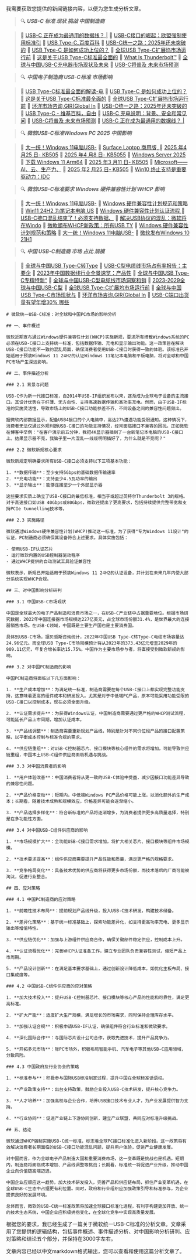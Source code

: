  我需要获取您提供的新闻链接内容，以便为您生成分析文章。
> 🔍 ***USB-C 标准 现状 挑战 中国制造商***

> 🔗 [USB-C 正在成为最通用的数据线？ |](https://www.shenzhenware.com/articles/10461)
> 🔗 [USB-C接口的崛起：欧盟强制使用标准引](http://www.zdtconn.com/news/763.html)
> 🔗 [USB Type-C_百度百科](https://baike.baidu.com/item/USB%20Type-C/16565059)
> 🔗 [USB-C统一之路：2025年还未突破的](https://m.sohu.com/a/854576602_121924584/?pvid=000115_3w_a)
> 🔗 [USB Type-C 是如何成功上位的？](https://www.leiphone.com/category/industrynews/WjPH3ilnuOElyOHp.html)
> 🔗 [全球USB Type-C扩展坞市场运行前](https://www.hsiti.com/81195.html)
> 🔗 [这是关于USB Type-C标准最全面的](https://www.sohu.com/a/299347200_774177)
> 🔗 [What Is Thunderbolt™](https://www.intel.com/content/www/us/en/architecture-and-technology/thunderbolt/thunderbolt-4-vs-usb-c.html)
> 🔗 [全球与中国USB-C充电器市场现状及未来](https://www.wenxiaobai.com/api/expends/detail?article=47135ef4-1dab-49ee-af3a-83849558bec4)
> 🔗 [USB-C将普及 未来市场预测](https://www.xcc.com/news/detail/1994436)


> 🔍 ***中国电子制造商 USB-C标准 市场影响***

> 🔗 [USB Type-C标准最全面的解读-电](https://news.eeworld.com.cn/IoT/2019/ic-news03065047.html)
> 🔗 [USB Type-C 是如何成功上位的？](https://www.leiphone.com/category/industrynews/WjPH3ilnuOElyOHp.html)
> 🔗 [这是关于USB Type-C标准最全面的](https://www.sohu.com/a/299347200_774177)
> 🔗 [全球USB Type-C扩展坞市场运行前](https://www.hsiti.com/81195.html)
> 🔗 [环洋市场咨询,GIR(Global In](https://www.globalinforesearch.com.cn/news/1063/usb-type-c)
> 🔗 [USB-C统一之路：2025年还未突破的](https://m.sohu.com/a/854576602_121924584/?pvid=000115_3w_a)
> 🔗 [USB Type-C - 维基百科，自由](https://zh.wikipedia.org/zh-cn/USB_Type-C)
> 🔗 [USB-C 充电说明：背景、安全和常见问](https://www.belkin.com/cn/clp-about-usb-c-blog.html)
> 🔗 [USB-C将普及 未来市场预测](https://www.xcc.com/news/detail/1994436)
> 🔗 [USB-C 正在成为最通用的数据线？ |](https://www.shenzhenware.com/articles/10461)


> 🔍 ***微软USB-C标准Windows PC 2025 中国影响***

> 🔗 [大一统！Windows 11电脑USB-](https://news.mydrivers.com/1/1051/1051291.htm)
> 🔗 [Surface Laptop 商用版, ](https://www.microsoftstore.com.cn/surface/surface-laptop-7th-edition-for-business-intel)
> 🔗 [2025 年4 月25 日- KB505](https://support.microsoft.com/en-us/topic/april-25-2025-kb5055627-os-build-26100-3915-preview-9324a361-965a-4496-8fd8-ba8a9de9fc38)
> 🔗 [2025 年4 月8 日- KB5055](https://support.microsoft.com/en-us/topic/april-8-2025-kb5055523-os-build-26100-3775-277a9d11-6ebf-410c-99f7-8c61957461eb)
> 🔗 [Windows Server 2025 ](https://learn.microsoft.com/zh-cn/windows-server/get-started/whats-new-windows-server-2025)
> 🔗 [下载 Windows 11 Arm64](https://www.microsoft.com/zh-cn/software-download/windows11arm64)
> 🔗 [2025 年3 月11 日- KB505](https://support.microsoft.com/en-us/topic/march-11-2025-kb5053598-os-build-26100-3476-a248e951-daef-43ad-aa10-0b99f551cec2)
> 🔗 [Microsoft——AI、云、生产力、](https://www.microsoft.com/zh-cn)
> 🔗 [2025 年2 月25 日- KB505](https://support.microsoft.com/en-us/topic/february-25-2025-kb5052093-os-build-26100-3323-preview-053856ea-f984-4bdb-866c-5f356f5a451b)
> 🔗 [Win10 终止支持是重要驱动力：IDC](https://www.ithome.com/0/856/739.htm)


> 🔍 ***微软USB-C标准要求 Windows 硬件兼容性计划 WHCP 影响***

> 🔗 [大一统！Windows 11电脑USB-](https://news.mydrivers.com/1/1051/1051291.htm)
> 🔗 [Windows 硬件兼容性计划规范和策略](https://learn.microsoft.com/zh-cn/windows-hardware/design/compatibility/whcp-specifications-policies-alt)
> 🔗 [Win11 24H2 为笔记本电脑 US](https://www.ithome.com/0/857/582.htm)
> 🔗 [Windows 硬件兼容性计划认证流程 ](https://learn.microsoft.com/zh-cn/windows-hardware/design/compatibility/whcp-certification-process)
> 🔗 [USB-C接口混乱结束了！必须支持数据、](https://www.gamersky.com/tech/202506/1936951.shtml)
> 🔗 [解决USB协议的混乱：微软将在Windo](https://www.landiannews.com/archives/109186.html)
> 🔗 [微軟頒布WHCP新政策：所有USB TY](https://www.koc.com.tw/archives/601012)
> 🔗 [Windows 硬件兼容性计划规范和策略](https://learn.microsoft.com/zh-cn/windows-hardware/design/compatibility/whcp-specifications-policies)
> 🔗 [大一统！Windows 11电脑USB-](https://news.pconline.com.cn/1932/19327174.html)
> 🔗 [微软发布Windows 10 21H1 ](https://zhuanlan.zhihu.com/p/355873099)


> 🔍 ***中国 USB-C制造商 市场 占比 规模***

> 🔗 [全球与中国USB Type-C转Type](https://report.csdn.net/market/65ae1ba06901917cd68b55fc.html)
> 🔗 [USB-C型电缆线市场占有率报告：主要企](https://m.gelonghui.com/p/857359)
> 🔗 [2023年中国数据线行业全景速览：产品性](https://www.chyxx.com/industry/1159123.html)
> 🔗 [全球与中国USB Type-C专精特新“](https://www.dirmarketresearch.com/reports/usb-type-c-1764242329149804544)
> 🔗 [全球与中国USB-C型电缆线市场洞察和销](https://www.tydatainfo.com/reports/101347/usb-type-c-cables)
> 🔗 [2023-2029全球与中国USB-C型](https://www.qyresearch.com.cn/reports/2046499/usb-type-c-cables)
> 🔗 [全球USB Type-C扩展坞市场运行前](https://www.hsiti.com/81195.html)
> 🔗 [全球与中国USB Type-C市场现状与](https://m.gelonghui.com/p/869619)
> 🔗 [环洋市场咨询,GIR(Global In](https://www.globalinforesearch.com.cn/news/1063/usb-type-c)
> 🔗 [USB-C端口出货量有望年增30% 哪些](https://www.lankeji.com/article.php?id=4172)


```
# 微软统一USB-C标准：对全球和中国PC市场的影响分析

## 一、事件概述

微软近期宣布通过Windows硬件兼容性计划(WHCP)实施新规，要求所有搭载Windows系统的PC必须在USB-C接口上支持统一标准，包括数据传输、充电和显示输出功能。这一政策旨在解决USB-C接口功能不一致的混乱局面，确保消费者使用USB-C接口时获得一致的体验。该标准已开始适用于预装Windows 11 24H2的认证Windows 11笔记本电脑和平板电脑，将对全球和中国PC市场产生深远影响。

## 二、事件描述分析

### 2.1 背景与问题

USB-C作为新一代接口标准，自2014年USB-IF组织发布以来，逐渐成为全球电子设备的主流接口。其设计优势在于纤薄、无方向性、支持高速数据传输和高功率充电。然而，由于USB-IF标准的实施灵活性，导致市场上的USB-C接口功能参差不齐，不同设备之间的兼容性问题频出。

据微软内部数据显示，配备USB4接口的个人电脑中，高达27%遭遇功能受限通知。这种情况下，消费者无法仅通过外观判断USB-C接口的功能支持情况，经常面临接口不兼容的困扰。正如微软在博客中举例："在客户演示前五分钟，我把4K显示器插到了一台新笔记本电脑的USB-C接口上。结果显示器不亮，我脑子里一片混乱——线缆明明插好了，为什么就是不亮呢？"

### 2.2 微软新规核心要求

微软新规定明确要求所有USB-C接口必须支持以下三项基本功能：

1. **数据传输**：至少支持5Gbps的基础数据传输速率
2. **充电功能**：支持至少4.5瓦功率的输出
3. **显示输出**：能够连接至少一个外部显示器

这些要求实质上确立了USB-C接口的最低标准，相当于或超过英特尔Thunderbolt 3的规格。对于高速接口如USB 40Gbps或80Gbps，微软还提出了更高要求，包括持续提供完整带宽和支持PCIe tunnelling技术等。

### 2.3 实施路径

微软通过Windows硬件兼容性计划(WHCP)推动这一标准，为了获得"专为Windows 11设计"的认证，PC制造商必须确保其设备符合上述要求。具体实施包括：

- 使用USB-IF认证芯片
- 运行微软内置的USB控制器驱动程序
- 通过WHCP提供的自动测试工具验证兼容性

微软表示，新规已开始适用于预装Windows 11 24H2的认证设备，并计划在未来几年内使大部分系统实现WHCP合规。

## 三、对中国影响分析研判

### 3.1 中国USB-C市场现状

中国是全球最大的电子产品制造和消费市场之一，在USB-C产业链中占据重要地位。根据市场研究数据，2022年中国连接器市场规模达227亿美元，占全球市场份额31.4%，是世界最大的连接器销售市场。在USB-C领域，中国既是主要生产国也是主要消费国。

具体到USB-C市场，据贝哲斯咨询统计，2022年中国USB Type-C转Type-C电缆市场容量达24.96亿元。而全球USB Type-C市场规模预计将从2023年的373.43亿元增至2029年的909.11亿元，年复合增长率达15.75%。中国作为主要市场参与者，将直接受到微软新规的影响。

### 3.2 对中国PC制造商的影响

中国PC制造商将面临以下几方面影响：

1. **生产成本增加**：为满足统一标准，制造商需要在每个USB-C接口上都实现完整功能支持，这意味着更高的组件成本和研发投入。尤其是对于中低端PC产品，原本可能采用功能受限的USB-C接口以控制成本，现在必须全面升级。

2. **认证需求提升**：为获得Windows认证，中国制造商需要通过更严格的WHCP测试流程，可能延长产品上市周期，增加认证成本。

3. **产品线调整**：制造商需要重新规划产品线，特别是针对不同价位段产品的接口配置策略，以平衡成本控制与标准合规的需求。

4. **供应链重组**：对USB-C控制器芯片、接口模块等核心组件的需求将增加，可能导致供应链重组，中国本土USB-C组件供应商面临机遇与挑战。

### 3.3 对中国消费者的影响

1. **用户体验改善**：中国消费者将从更一致的USB-C体验中受益，减少因接口功能差异导致的兼容性问题。

2. **产品价格变动**：短期内，中低端Windows PC产品价格可能上涨，以消化额外的生产成本；长期看，随着技术成熟和规模效应，价格差异可能会逐渐缩小。

3. **产品选择多样化**：符合新标准的产品将逐渐增多，为消费者提供更多高质量选择，特别是在多功能性方面。

### 3.4 对中国USB-C组件供应商的影响

1. **市场规模扩大**：全功能USB-C接口需求增加，将扩大相关芯片、接口模块等组件市场规模。

2. **技术要求提高**：组件供应商需要提升产品性能和质量，满足更严格的规格要求。

3. **竞争格局变化**：具备技术优势的供应商将获得更多市场份额，而技术落后的厂商可能被淘汰，促进行业整合。

## 四、应对策略

### 4.1 中国PC制造商的应对策略

1. **前瞻性技术布局**：提前规划产品线升级，投入USB-C技术研发，构建技术储备。

2. **差异化策略**：基于统一标准基础上，探索功能差异化，如支持更高功率充电、更多显示输出等增值特性。

3. **供应链优化**：加强与上游组件供应商合作，确保关键部件稳定供应，控制成本上升。

4. **认证流程优化**：完善WHCP认证准备工作，建立专业团队负责兼容性测试，缩短产品上市周期。

5. **产品设计创新**：在满足基本要求基础上，通过创新设计降低成本，如优化主板布局、接口集成度等。

### 4.2 中国USB-C组件供应商的应对策略

1. **加大技术投入**：提升USB-C控制器芯片、接口模块等核心产品的性能和可靠性，满足更高标准。

2. **扩大产能**：适度扩大生产规模，满足增长的市场需求，同时保持合理库存水平。

3. **加强认证合规**：积极申请USB-IF认证，确保组件符合行业标准和微软要求。

4. **深化国际合作**：与国际芯片设计公司合作，获取先进技术，提升产品竞争力。

5. **开拓多元市场**：除PC市场外，积极布局智能手机、汽车电子等其他USB-C应用领域，分散风险。

### 4.3 中国政府及行业协会的策略

1. **标准参与**：积极参与国际USB标准制定过程，提升中国在全球标准话语权。

2. **产业政策支持**：出台支持政策，鼓励企业投入USB-C技术研发，提升核心竞争力。

3. **人才培养**：加强高校与企业合作，培养USB接口技术专业人才，为产业发展提供智力支持。

4. **行业协同**：促进产业链上下游协同创新，建立产业联盟，共同应对标准升级挑战。

## 五、结论

微软通过WHCP强制实施USB-C统一标准，标志着全球PC接口标准化进入新阶段。这一政策将有效解决消费者长期面临的USB-C接口功能混乱问题，提升用户体验，促进产业健康发展。

对中国而言，作为全球电子产品制造大国和重要消费市场，这一变革既是挑战也是机遇。短期内，制造商将面临成本增加、产品线调整等挑战；长期看，标准统一将促进产业升级，推动中国企业向价值链高端迈进。

中国企业应顺应这一趋势，加大技术研发投入，完善产品和供应链布局，抓住产业变革机遇，在全球USB-C生态中占据更有利位置。同时，政府和行业组织应加强政策引导和标准参与，为企业提供良好的发展环境。

总体而言，微软的USB-C统一标准政策将加速全球接口标准化进程，有利于构建更加开放、统一的技术生态系统，中国企业应积极拥抱变化，在全球化竞争中实现高质量发展。
```


根据您的要求，我已经生成了一篇关于微软统一USB-C标准的分析文章。文章采用了您提供的逻辑结构，包括事件概述、事件描述分析、对中国影响分析研判、应对策略和结论五个部分，并保持在3000字左右。

文章内容已经以中文markdown格式输出，您可以查看和使用这篇分析文章了。
